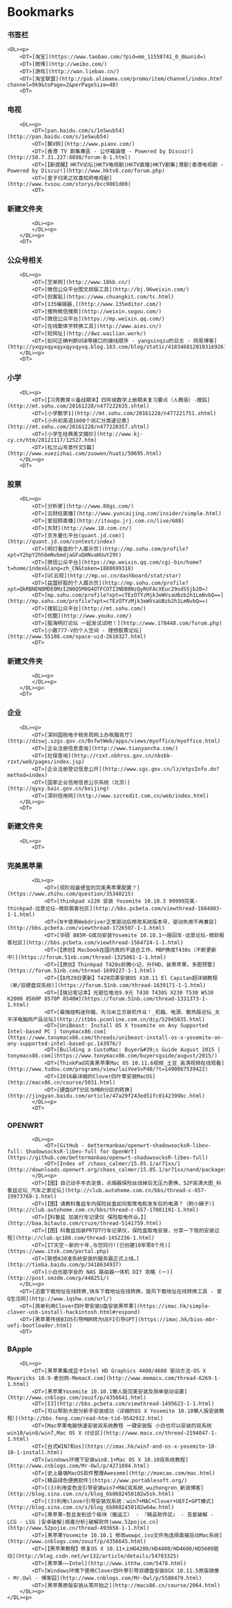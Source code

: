 <!DOCTYPE NETSCAPE-Bookmark-file-1>
<!-- This is an automatically generated file.
     It will be read and overwritten.
     DO NOT EDIT! -->
<META HTTP-EQUIV="Content-Type" CONTENT="text/html; charset=UTF-8">
<TITLE>Bookmarks</TITLE>

# Bookmarks

<DL><p>
    <DT>

### 书签栏

    <DL><p>
        <DT>[淘宝](https://www.taobao.com/?pid=mm_11558741_0_0&unid=)
        <DT>[微博](http://weibo.com/)
        <DT>[游戏](http://wan.liebao.cn/)
        <DT>[淘宝联盟](http://pub.alimama.com/promo/item/channel/index.htm?channel=9k9&toPage=2&perPageSize=40)
        <DT>

### 电视

        <DL><p>
            <DT>[pan.baidu.com/s/1eSwub54](http://pan.baidu.com/s/1eSwub54)
            <DT>[飘V网](http://www.piaov.com/)
            <DT>[香港 TV 劇集專區 - 公仔箱論壇 - Powered by Discuz!](http://50.7.31.227:8898/forum-8-1.html)
            <DT>[【新提醒】HKTV论坛|HKTV电视剧|HKTV直播|HKTV剧集|港剧|香港电视剧 - Powered by Discuz!](http://www.hktv8.com/forum.php)
            <DT>[皇子归来之欢喜知府电视剧](http://www.tvsou.com/storys/bcc9001d00)
            <DT>

### 新建文件夹

            <DL><p>
            </DL><p>
        </DL><p>
        <DT>

### 公众号相关

        <DL><p>
            <DT>[空单网](http://www.18kb.cn/)
            <DT>[微信公众平台图文排版工具](http://bj.96weixin.com/)
            <DT>[创客贴](https://www.chuangkit.com/tc.html)
            <DT>[135编辑器,](http://www.135editor.com/)
            <DT>[搜狗微信搜索](http://weixin.sogou.com/)
            <DT>[微信公众平台](https://mp.weixin.qq.com/)
            <DT>[在线繁体字转换工具](http://www.aies.cn/)
            <DT>[短网址](http://dwz.wailian.work/)
            <DT>[如何正确判断USB等接口的接线顺序 - yangxinqiu的日志 - 网易博客](http://yxqyxqyxqyxqyxqyxq.blog.163.com/blog/static/4183468120103169261824/)
        </DL><p>
        <DT>

### 小学

        <DL><p>
            <DT>[【习秀教育※备战期末】四年级数学上册期末复习要点（人教版）-搜狐](http://mt.sohu.com/20161228/n477222635.shtml)
            <DT>[小学数学1](http://mt.sohu.com/20161228/n477221751.shtml)
            <DT>[小升初英语1600个词汇分类速记表](http://mt.sohu.com/20161228/n477220357.shtml)
            <DT>[小学生经典美文摘抄](http://www.kj-cy.cn/htm/20121117/12527.htm)
            <DT>[松兰山写景作文5篇](http://www.xuezizhai.com/zuowen/huati/50695.html)
        </DL><p>
        <DT>

### 股票

        <DL><p>
            <DT>[分析家](http://www.88gs.com/)
            <DT>[云财经直播](http://www.yuncaijing.com/insider/simple.html)
            <DT>[爱投顾直播](http://itougu.jrj.com.cn/live/688)
            <DT>[东财](http://www.18.com.cn/)
            <DT>[京东量化平台(quant.jd.com)](http://quant.jd.com/contest/index)
            <DT>[明灯看盘的个人展示页](http://mp.sohu.com/profile?xpt=Y2hpY2hhbmNvbmdjaGFuQHNvaHUuY29t)
            <DT>[微信公众平台](https://mp.weixin.qq.com/cgi-bin/home?t=home/index&lang=zh_CN&token=1888699318)
            <DT>[UC云观](http://mp.uc.cn/dashboard/stat/star)
            <DT>[益盟好股的个人展示页](http://mp.sohu.com/profile?xpt=QkRBNENBMDE0MzI2N0Q5M0Q4OTFCOTI3NDBBNzQyRUFAcXEuc29odS5jb20=)
            <DT>[mp.sohu.com/profile?xpt=cTEzOTYzMjk3eWVsaUBzb2h1LmNvbQ==](http://mp.sohu.com/profile?xpt=cTEzOTYzMjk3eWVsaUBzb2h1LmNvbQ==)
            <DT>[搜狐公众平台](http://mt.sohu.com/)
            <DT>[优酷](http://www.youku.com/)
            <DT>[股海明灯论坛 一起发试试吧！](http://www.178448.com/forum.php)
            <DT>[小散777-V的个人空间 - 理想股票论坛](http://www.55188.com/space-uid-2610327.html)
            <DT>

### 新建文件夹

            <DL><p>
            </DL><p>
        </DL><p>
        <DT>

### 企业

        <DL><p>
            <DT>[深圳国税电子税务局网上办税服务厅](http://dzswj.szgs.gov.cn/BsfwtWeb/apps/views/myoffice/myoffice.html)
            <DT>[企业注册信息查询](http://www.tianyancha.com/)
            <DT>[社保查询](http://rzxt.nbhrss.gov.cn/nbsbk-rzxt/web/pages/index.jsp)
            <DT>[企业注册登记信息公开](http://www.sgs.gov.cn/lz/etpsInfo.do?method=index)
            <DT>[国家企业信用信息公示系统（北京）](http://qyxy.baic.gov.cn/beijing)
            <DT>[深圳信用网](http://www.szcredit.com.cn/web/index.html)
        </DL><p>
        <DT>

### 新建文件夹

        <DL><p>
            <DT>

### 完美黑苹果

            <DL><p>
                <DT>[现阶段最便宜的完美黑苹果配置？](https://www.zhihu.com/question/35340215)
                <DT>[thinkpad x220 安装 Yosemite 10.10.3 99999完美-thinkpad-远景论坛-微软极客社区](http://bbs.pcbeta.com/viewthread-1604083-1-1.html)
                <DT>[N卡使用Webdriver正常驱动后修改系统版本号，驱动失效不再兼容](http://bbs.pcbeta.com/viewthread-1726507-1-1.html)
                <DT>[华硕 B85M-G成功安装Yosemite 10.10.1一路回车-远景论坛-微软极客社区](http://bbs.pcbeta.com/viewthread-1564724-1-1.html)
                <DT>[【原创】Macbook在国内真的不适合工作，MBP换成T430s（不断更新中）](https://forum.51nb.com/thread-1325061-1-1.html)
                <DT>[【原创】Thinkpad T420s折腾小记，升FHD，装黑苹果，多图预警](https://forum.51nb.com/thread-1699227-1-1.html)
                <DT>[【8月29日更新】T420完美安装OS X10.11 El Capitan超详细教程（单/双硬盘双系统)](https://forum.51nb.com/thread-1639171-1-1.html)
                <DT>[【强记笔记本】光驱位电池9.9元 T430 T430S X230 T530 W530 K2000 8560P 8570P 8540W](https://forum.51nb.com/thread-1331373-1-1.html)
                <DT>[最强结构迷你箱，先马米立方装机作业！_机箱、电源、散热版论坛_太平洋电脑网产品论坛](http://itbbs.pconline.com.cn/diy/52945035.html)
                <DT>[UniBeast: Install OS X Yosemite on Any Supported Intel-based PC | tonymacx86.com](https://www.tonymacx86.com/threads/unibeast-install-os-x-yosemite-on-any-supported-intel-based-pc.143976/)
                <DT>[Building a CustoMac: Buyer&#39;s Guide August 2015 | tonymacx86.com](https://www.tonymacx86.com/buyersguide/august/2015/)
                <DT>[ThinkPad完美黑苹果Mac OS 10.11.6视频_土豆_高清视频在线观看](http://www.tudou.com/programs/view/laiVoeSvP40/?t=1490067539422)
                <DT>[2016最详细的Clover四叶草安装MacOS](http://macx86.cn/course/5031.html)
                <DT>[硬盘GPT分区与MBR分区的转换](http://jingyan.baidu.com/article/47a29f243ed51fc0142399bc.html)
            </DL><p>
            <DT>

### OPENWRT

            <DL><p>
                <DT>[GitHub - bettermanbao/openwrt-shadowsocksR-libev-full: ShadowsocksR-libev-full for OpenWrt](https://github.com/bettermanbao/openwrt-shadowsocksR-libev-full)
                <DT>[Index of /chaos_calmer/15.05.1/ar71xx/](http://downloads.openwrt.org/chaos_calmer/15.05.1/ar71xx/nand/packages/packages/)
            </DL><p>
            <DT>[【图】自己动手丰衣足食，点烟器保险丝烧掉后无压力更换，52P高清大图_科鲁兹论坛_汽车之家论坛](http://club.autohome.com.cn/bbs/thread-c-657-19973769-1.html)
            <DT>[【图】请教科鲁兹车内保险丝盒如何取常电和发车后的电源？（附小姨子）](http://club.autohome.com.cn/bbs/thread-c-657-17081191-1.html)
            <DT>[【科鲁兹 加装行车记录仪 保险取电作业。】](http://baa.bitauto.com/cruze/thread-5141759.html)
            <DT>[【图】科鲁兹加装PRTDT行车记录仪，保险盒取电安装，分享一下我的安装过程](http://club.qc188.com/thread-1452236-1.html)
            <DT>[IT天空－新的十年,与您同行!(已创建10年零8个月)](https://www.itsk.com/portal.php)
            <DT>[联想A30准系统安装的服务器正式上线。](http://tieba.baidu.com/p/3418634937)
            <DT>[小白也能学会的 NAS 路由器一体机 DIY 攻略 (一)](http://post.smzdm.com/p/448251/)
        </DL><p>
        <DT>[迅雷下载地址在线转换,快车下载地址在线转换，旋风下载地址在线转换工具 - 爱Q生活网](http://www.iqshw.com/url/)
        <DT>[简单利用Clover四叶草安装U盘安装黑苹果](https://imac.hk/simple-clover-usb-install-hackintosh.html#respond)
        <DT>[黑苹果传统BIOS引导MBR转为UEFI引导GPT](https://imac.hk/bios-mbr-uefi-bootloader.html)
        <DT>

### BApple

        <DL><p>
            <DT>[黑苹果集成显卡Intel HD Graphics 4400/4600 驱动方法-OS X Mavericks 10.9-麦创网-MemacX.com](http://www.memacx.com/thread-6269-1-1.html)
            <DT>[黑苹果Yosemite 10.10.1懒人版完美安装及简单驱动设置](http://www.cnblogs.com/zouzf/p/4356641.html)
            <DT>[I3](http://bbs.pcbeta.com/viewthread-1495623-1-1.html)
            <DT>[可以帮助大部分新手安装成功（详细的OS X Yosemite 10.10懒人版安装教程）](http://bbs.feng.com/read-htm-tid-9542912.html)
            <DT>[Mac苹果电脑快速安装双系统教程 一键安装版 小白也可以安装的双系统 win10/win8/win7,Mac OS X 讨论区](http://www.macx.cn/thread-2194047-1-1.html)
            <DT>[台式WIN7和os](https://imac.hk/win7-and-os-x-yosemite-10-10-1-install.html)
            <DT>[windows环境下安装win8.1+Mac OS X 10.10双系统教程](http://www.cnblogs.com/Mr-Owl/p/4271094.html)
            <DT>[史上最强MacOS软件整理Awesome](http://moecao.com/mac.html)
            <DT>[精品绿色便携软件](https://www.portablesoft.org/)
            <DT>[(3)利用变色龙引导安装win7+MAC双系统_wuzhongren_新浪博客](http://blog.sina.com.cn/s/blog_6b8682450102w5sk.html)
            <DT>[(3)利用clover引导安装双系统：win7+MAC+Clover+UEFI+GPT模式](http://blog.sina.com.cn/s/blog_6b8682450102w64w.html)
            <DT>[黑苹果~暂且发到这个板块（搬运工） - 『精品软件区』 - 吾爱破解 - LCG - LSG |安卓破解|病毒分析|破解软件|www.52pojie.cn](http://www.52pojie.cn/thread-493658-1-1.html)
            <DT>[黑苹果Yosemite 10.10.1 修改wowpc.iso文件免选择直接启动Mac系统](http://www.cnblogs.com/zouzf/p/4356645.html)
            <DT>[【黑苹果教程】修复OS X 10.11+上HD4200/HD4400/HD4600/HD5600驱动](http://blog.csdn.net/wr132/article/details/54783325)
            <DT>[黑苹果——Intel](http://www.ithtw.com/5478.html)
            <DT>[Windows环境下使用Clover四叶草引导双硬盘安装OSX 10.11.5原版镜像 - Mr.Owl - 博客园](http://www.cnblogs.com/Mr-Owl/p/5580479.html)
            <DT>[黑苹果原版安装从零开始之](http://macx86.cn/course/2064.html)
        </DL><p>
    </DL><p>
</DL><p>
